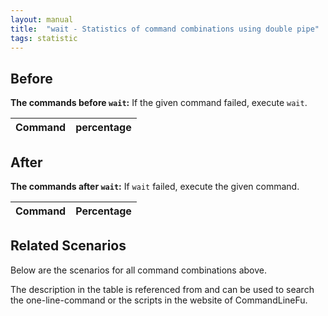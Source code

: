 ```yaml
---
layout: manual
title:  "wait - Statistics of command combinations using double pipe"
tags: statistic
---
```


## Before

__The commands before `wait`:__ If the given command failed, execute `wait`.

| Command | percentage |
|--------|--------|



## After

__The commands after `wait`:__ If `wait` failed, execute the given command.

| Command | Percentage | 
|-------|--------|



## Related Scenarios

Below are the scenarios for all command combinations above.

The description in the table is referenced from and can be used to search the one-line-command or the scripts in the website of CommandLineFu.




